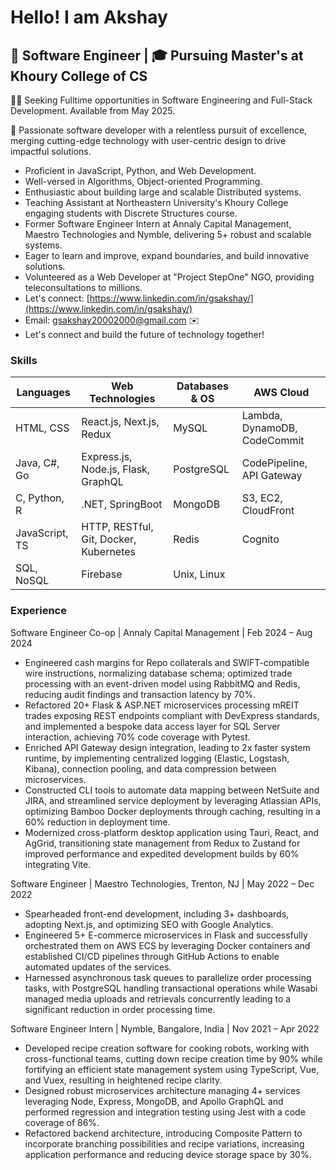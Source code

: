 <!-- @format -->

# Hello! I am Akshay

## 💼 Software Engineer | 🎓 Pursuing Master's at Khoury College of CS

👨‍💻 Seeking Fulltime opportunities in Software Engineering and Full-Stack Development. Available from May 2025.

🚀 Passionate software developer with a relentless pursuit of excellence, merging cutting-edge technology with user-centric design to drive impactful solutions.

* Proficient in JavaScript, Python, and Web Development.
* Well-versed in Algorithms, Object-oriented Programming.
* Enthusiastic about building large and scalable Distributed systems.
* Teaching Assistant at Northeastern University's Khoury College engaging students with Discrete Structures course.
* Former Software Engineer Intern at Annaly Capital Management, Maestro Technologies and Nymble, delivering 5+ robust and scalable systems.
* Eager to learn and improve, expand boundaries, and build innovative solutions.
* Volunteered as a Web Developer at "Project StepOne" NGO, providing teleconsultations to millions.
* Let's connect: [https://www.linkedin.com/in/gsakshay/](https://www.linkedin.com/in/gsakshay/)
* Email: gsakshay20002000@gmail.com ✉️
* Let's connect and build the future of technology together!

### Skills

| Languages        | Web Technologies                        | Databases & OS     | AWS Cloud                    |
|------------------|-----------------------------------------|--------------------|------------------------------|
| HTML, CSS        | React.js, Next.js, Redux                | MySQL              | Lambda, DynamoDB, CodeCommit |
| Java, C#, Go     | Express.js, Node.js, Flask, GraphQL     | PostgreSQL         | CodePipeline, API Gateway    |
| C, Python, R     | .NET, SpringBoot                        | MongoDB            | S3, EC2, CloudFront          |
| JavaScript, TS   | HTTP, RESTful, Git, Docker, Kubernetes  | Redis              | Cognito                      |
| SQL, NoSQL       | Firebase                                | Unix, Linux        |                              |


### Experience

Software Engineer Co-op | Annaly Capital Management | Feb 2024 – Aug 2024
- Engineered cash margins for Repo collaterals and SWIFT-compatible wire instructions, normalizing database schema; optimized trade processing with an event-driven model using RabbitMQ and Redis, reducing audit findings and transaction latency by 70%.
- Refactored 20+ Flask & ASP.NET microservices processing mREIT trades exposing REST endpoints compliant with DevExpress standards, and implemented a bespoke data access layer for SQL Server interaction, achieving 70% code coverage with Pytest.
- Enriched API Gateway design integration, leading to 2x faster system runtime, by implementing centralized logging (Elastic, Logstash, Kibana), connection pooling, and data compression between microservices.
- Constructed CLI tools to automate data mapping between NetSuite and JIRA, and streamlined service deployment by leveraging Atlassian APIs, optimizing Bamboo Docker deployments through caching, resulting in a 60% reduction in deployment time.
- Modernized cross-platform desktop application using Tauri, React, and AgGrid, transitioning state management from Redux to Zustand for improved performance and expedited development builds by 60% integrating Vite.


Software Engineer | Maestro Technologies, Trenton, NJ | May 2022 – Dec 2022
- Spearheaded front-end development, including 3+ dashboards, adopting Next.js, and optimizing SEO with Google Analytics.
- Engineered 5+ E-commerce microservices in Flask and successfully orchestrated them on AWS ECS by leveraging Docker containers and established CI/CD pipelines through GitHub Actions to enable automated updates of the services.
- Harnessed asynchronous task queues to parallelize order processing tasks, with PostgreSQL handling transactional operations while Wasabi managed media uploads and retrievals concurrently leading to a significant reduction in order processing time.

Software Engineer Intern | Nymble, Bangalore, India | Nov 2021 – Apr 2022
- Developed recipe creation software for cooking robots, working with cross-functional teams, cutting down recipe creation time by 90% while fortifying an efficient state management system using TypeScript, Vue, and Vuex, resulting in heightened recipe clarity.
- Designed robust microservices architecture managing 4+ services leveraging Node, Express, MongoDB, and Apollo GraphQL and performed regression and integration testing using Jest with a code coverage of 86%. 
- Refactored backend architecture, introducing Composite Pattern to incorporate branching possibilities and recipe variations, increasing application performance and reducing device storage space by 30%.

